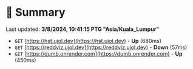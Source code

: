# 📖 Summary
Last updated: **3/8/2024, 10:41:15 PTG "Asia/Kuala_Lumpur"**

- `GET` [https://hst.ujol.dev](https://hst.ujol.dev) - **Up** (680ms)
- `GET` [https://reddviz.ujol.dev](https://reddviz.ujol.dev) - **Down** (57ms)
- `GET` [https://dumb.onrender.com](https://dumb.onrender.com) - **Up** (450ms)
